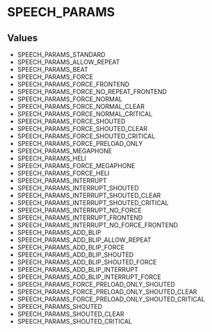 # SPEECH_PARAMS

## Values
* SPEECH_PARAMS_STANDARD
* SPEECH_PARAMS_ALLOW_REPEAT
* SPEECH_PARAMS_BEAT
* SPEECH_PARAMS_FORCE
* SPEECH_PARAMS_FORCE_FRONTEND
* SPEECH_PARAMS_FORCE_NO_REPEAT_FRONTEND
* SPEECH_PARAMS_FORCE_NORMAL
* SPEECH_PARAMS_FORCE_NORMAL_CLEAR
* SPEECH_PARAMS_FORCE_NORMAL_CRITICAL
* SPEECH_PARAMS_FORCE_SHOUTED
* SPEECH_PARAMS_FORCE_SHOUTED_CLEAR
* SPEECH_PARAMS_FORCE_SHOUTED_CRITICAL
* SPEECH_PARAMS_FORCE_PRELOAD_ONLY
* SPEECH_PARAMS_MEGAPHONE
* SPEECH_PARAMS_HELI
* SPEECH_PARAMS_FORCE_MEGAPHONE
* SPEECH_PARAMS_FORCE_HELI
* SPEECH_PARAMS_INTERRUPT
* SPEECH_PARAMS_INTERRUPT_SHOUTED
* SPEECH_PARAMS_INTERRUPT_SHOUTED_CLEAR
* SPEECH_PARAMS_INTERRUPT_SHOUTED_CRITICAL
* SPEECH_PARAMS_INTERRUPT_NO_FORCE
* SPEECH_PARAMS_INTERRUPT_FRONTEND
* SPEECH_PARAMS_INTERRUPT_NO_FORCE_FRONTEND
* SPEECH_PARAMS_ADD_BLIP
* SPEECH_PARAMS_ADD_BLIP_ALLOW_REPEAT
* SPEECH_PARAMS_ADD_BLIP_FORCE
* SPEECH_PARAMS_ADD_BLIP_SHOUTED
* SPEECH_PARAMS_ADD_BLIP_SHOUTED_FORCE
* SPEECH_PARAMS_ADD_BLIP_INTERRUPT
* SPEECH_PARAMS_ADD_BLIP_INTERRUPT_FORCE
* SPEECH_PARAMS_FORCE_PRELOAD_ONLY_SHOUTED
* SPEECH_PARAMS_FORCE_PRELOAD_ONLY_SHOUTED_CLEAR
* SPEECH_PARAMS_FORCE_PRELOAD_ONLY_SHOUTED_CRITICAL
* SPEECH_PARAMS_SHOUTED
* SPEECH_PARAMS_SHOUTED_CLEAR
* SPEECH_PARAMS_SHOUTED_CRITICAL